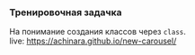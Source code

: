 ### Тренировочная задачка
На понимание создания классов через `class`.  
live: <https://achinara.github.io/new-carousel/>
